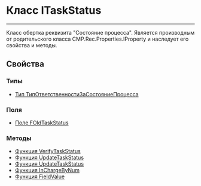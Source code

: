 ﻿---
Link: CMP.Rec.Properties.ITaskStatus
---

<!--- Навигация
[Имя проекта](#)
-->

# Класс ITaskStatus
---

Класс обертка реквизита "Состояние процесса".
Является производным от родительского класса CMP.Rec.Properties.IProperty и наследует его свойства и методы.

<!---
## Примеры
-->

## Свойства

### Типы
* [Тип ТипОтветственностиЗаСостояниеПроцесса](ТипОтветственностиЗаСостояниеПроцесса)

### Поля
* [Поле FOldTaskStatus](FOldTaskStatus)

### Методы
* [Функция VerifyTaskStatus](VerifyTaskStatus)
* [Функция UpdateTaskStatus](UpdateTaskStatus)
* [Функция UpdateTaskStatus](UpdateTaskStatus)
* [Функция InChargeByNum](InChargeByNum)
* [Функция FieldValue](FieldValue)